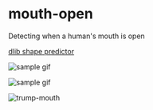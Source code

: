 # mouth-open
Detecting when a human's mouth is open



[dlib shape predictor](https://github.com/AKSHAYUBHAT/TensorFace/blob/master/openface/models/dlib/shape_predictor_68_face_landmarks.dat)

![sample gif](./video/mouth_open.gif)

![sample gif](./video/facial_landmarks_68markup-768x619.jpg)


![trump-mouth](./video/out_trump.gif)
